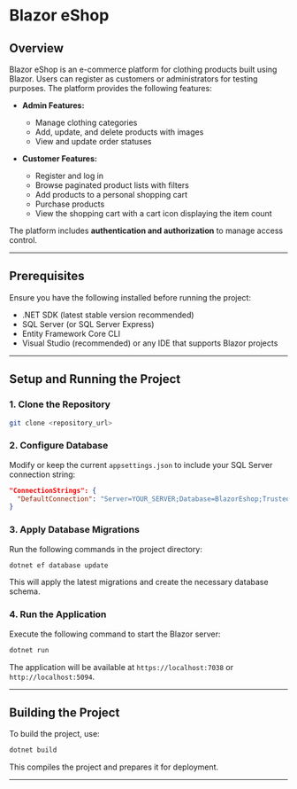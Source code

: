# Blazor eShop

## Overview
Blazor eShop is an e-commerce platform for clothing products built using Blazor. Users can register as customers or administrators for testing purposes. The platform provides the following features:

- **Admin Features:**
  - Manage clothing categories
  - Add, update, and delete products with images
  - View and update order statuses
  
- **Customer Features:**
  - Register and log in
  - Browse paginated product lists with filters
  - Add products to a personal shopping cart
  - Purchase products
  - View the shopping cart with a cart icon displaying the item count

The platform includes **authentication and authorization** to manage access control.

---

## Prerequisites
Ensure you have the following installed before running the project:

- .NET SDK (latest stable version recommended)
- SQL Server (or SQL Server Express)
- Entity Framework Core CLI
- Visual Studio (recommended) or any IDE that supports Blazor projects

---

## Setup and Running the Project

### 1. Clone the Repository
```sh
git clone <repository_url>
```

### 2. Configure Database
Modify or keep the current `appsettings.json` to include your SQL Server connection string:
```json
"ConnectionStrings": {
  "DefaultConnection": "Server=YOUR_SERVER;Database=BlazorEshop;Trusted_Connection=True;"
}
```

### 3. Apply Database Migrations
Run the following commands in the project directory:
```sh
dotnet ef database update
```
This will apply the latest migrations and create the necessary database schema.

### 4. Run the Application
Execute the following command to start the Blazor server:
```sh
dotnet run
```
The application will be available at `https://localhost:7038` or `http://localhost:5094`.

---

## Building the Project
To build the project, use:
```sh
dotnet build
```
This compiles the project and prepares it for deployment.

---
